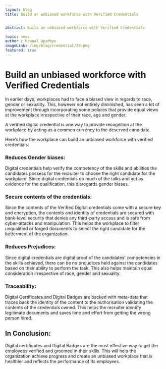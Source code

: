 ```yaml
---
layout: blog
title: Build an unbiased workforce with Verified Credentials


abstract: Build an unbiased workforce with Verified Credentials

topic: news
author : Mrunal Upadhye
imageLink: /img/blog/credential/23.png
featured: true
---
```

# Build an unbiased workforce with Verified Credentials


In earlier days, workplaces had to face a biased view in regards to race, gender or sexuality. This, however not entirely diminished, has seen a lot of improvement through incorporating some policies that provide equal views at the workplace irrespective of their race, age and gender.

A verified digital credential is one way to provide recognition at the workplace by acting as a common currency to the deserved candidate.

Here’s how the workplace can build an unbiased workforce with verified credentials:

### Reduces Gender biases:

Digital credentials help verify the competency of the skills and abilities the candidates possess for the recruiter to choose the right candidate for the workplace. Since digital credentials do much of the talks and act as evidence for the qualification, this disregards gender biases.

### Secure contents of the credentials:

Since the contents of the Verified Digital credentials come with a secure key and encryption, the contents and identity of credentials are secured with bank-level security that denies any third-party access and is safe from cyber-attacks and manipulation. This helps the workplace to filter unqualified or forged documents to select the right candidate for the betterment of the organization.

### Reduces Prejudices:

Since digital credentials are digital proof of the candidates’ competencies in the skills achieved, there can be no prejudices held against the candidates based on their ability to perform the task. This also helps maintain equal consideration irrespective of race, gender and sexuality.

### Traceability:

Digital Certificates and Digital Badges are backed with meta-data that traces back the identity of the content to the authorisation validating the contents of the credentials owned. This helps the recruiter identify legitimate documents and saves time and effort from getting the wrong person hired.

## In Conclusion:

Digital certificates and Digital Badges are the most effective way to get the employees verified and groomed in their skills. This will help the organization achieve progress and create an unbiased workplace that is healthier and reflects the performance of its employees.



